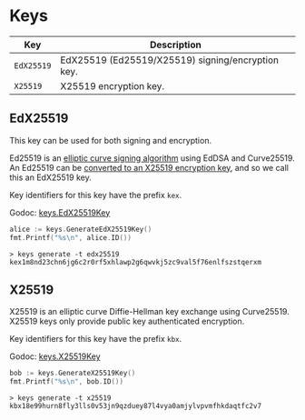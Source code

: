 # Keys

| Key        | Description                                       |
| ---------- | ------------------------------------------------- |
| `EdX25519` | EdX25519 (Ed25519/X25519) signing/encryption key. |
| `X25519`   | X25519 encryption key.                            |

## EdX25519

This key can be used for both signing and encryption.

Ed25519 is an [elliptic curve signing algorithm](https://tools.ietf.org/html/rfc8032) using EdDSA and Curve25519.
An Ed25519 can be [converted to an X25519 encryption key](https://blog.filippo.io/using-ed25519-keys-for-encryption/),
and so we call this an EdX25519 key.

Key identifiers for this key have the prefix `kex`.

Godoc: [keys.EdX25519Key](https://pkg.go.dev/github.com/keys-pub/keys?tab=doc#EdX25519Key)

```go
alice := keys.GenerateEdX25519Key()
fmt.Printf("%s\n", alice.ID())
```

```shell
> keys generate -t edx25519
kex1m8nd23chn6jg6c2r0rf5xhlawp2g6qwvkj5zc9val5f76enlfszstqerxm
```

## X25519

X25519 is an elliptic curve Diffie-Hellman key exchange using Curve25519.
X25519 keys only provide public key authenticated encryption.

Key identifiers for this key have the prefix `kbx`.

Godoc: [keys.X25519Key](https://pkg.go.dev/github.com/keys-pub/keys?tab=doc#EdX25519Key)

```go
bob := keys.GenerateX25519Key()
fmt.Printf("%s\n", bob.ID())
```

```shell
> keys generate -t x25519
kbx18e99hurn8fly3lls0v53jn9qzduey87l4vya0amjylvpvmfhkdaqtfc2v7
```
